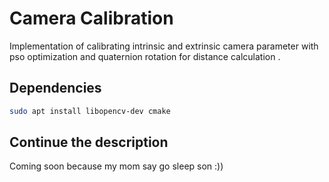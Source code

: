# Camera Calibration

Implementation of calibrating intrinsic and extrinsic camera parameter 
with pso optimization and quaternion rotation for distance calculation .


## Dependencies

```bash
sudo apt install libopencv-dev cmake
```

## Continue the description 

Coming soon because my mom say go sleep son :))
